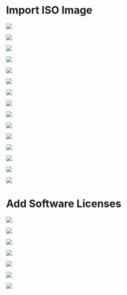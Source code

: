 # Import ISO Image

![](https://github.com/JonmarCorpuz/SecondBrain/blob/main/Assets/VCSA%20pt59.png)

![](https://github.com/JonmarCorpuz/SecondBrain/blob/main/Assets/VCSA%20pt60.png)

![](https://github.com/JonmarCorpuz/SecondBrain/blob/main/Assets/VCSA%20pt61.png)

![](https://github.com/JonmarCorpuz/SecondBrain/blob/main/Assets/VCSA%20pt62.png)

![](https://github.com/JonmarCorpuz/SecondBrain/blob/main/Assets/VCSA%20pt63.png)

![](https://github.com/JonmarCorpuz/SecondBrain/blob/main/Assets/VCSA%20pt64.png)

![](https://github.com/JonmarCorpuz/SecondBrain/blob/main/Assets/VCSA%20pt65.png)

![](https://github.com/JonmarCorpuz/SecondBrain/blob/main/Assets/VCSA%20pt66.png)

![](https://github.com/JonmarCorpuz/SecondBrain/blob/main/Assets/VCSA%20pt67.png)

![](https://github.com/JonmarCorpuz/SecondBrain/blob/main/Assets/VCSA%20pt68.png)

![](https://github.com/JonmarCorpuz/SecondBrain/blob/main/Assets/VCSA%20pt69.png)

![](https://github.com/JonmarCorpuz/SecondBrain/blob/main/Assets/VCSA%20pt70.png)

![](https://github.com/JonmarCorpuz/SecondBrain/blob/main/Assets/VCSA%20pt71.png)

![](https://github.com/JonmarCorpuz/SecondBrain/blob/main/Assets/VCSA%20pt72.png)

![](https://github.com/JonmarCorpuz/SecondBrain/blob/main/Assets/Whitespace.png)

# Add Software Licenses

![](https://github.com/JonmarCorpuz/SecondBrain/blob/main/Assets/Licenses%20pt1.png)

![](https://github.com/JonmarCorpuz/SecondBrain/blob/main/Assets/Licenses%20pt2.png)

![](https://github.com/JonmarCorpuz/SecondBrain/blob/main/Assets/Licenses%20pt3.png)

![](https://github.com/JonmarCorpuz/SecondBrain/blob/main/Assets/Licenses%20pt4.png)

![](https://github.com/JonmarCorpuz/SecondBrain/blob/main/Assets/Licenses%20pt5.png)

![](https://github.com/JonmarCorpuz/SecondBrain/blob/main/Assets/Licenses%20pt6.png)

![](https://github.com/JonmarCorpuz/SecondBrain/blob/main/Assets/Whitespace.png)
